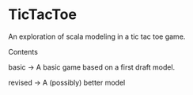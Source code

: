 # TicTacToe

An exploration of scala modeling in a tic tac toe game.

Contents

basic  -> A basic game based on a first draft model.

revised -> A (possibly) better model


